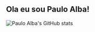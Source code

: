 ## Ola eu sou Paulo Alba!
![Paulo Alba's GitHub stats](https://github-readme-stats.vercel.app/api?username=pr2013com&show_icons=true&theme=aura)



